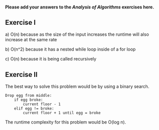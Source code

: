 #### Please add your answers to the ***Analysis of  Algorithms*** exercises here.

## Exercise I

a) O(n) because as the size of the input increases the runtime will also increase at the same rate


b) O(n^2) because it has a nested while loop inside of a for loop


c) O(n) because it is being called recursively

## Exercise II

The best way to solve this problem would be by using a binary search.

    Drop egg from middle:
        if egg broke:
            current floor - 1
        elif egg != broke:
            current floor + 1 until egg = broke

The runtime complexity for this problem would be O(log n).



